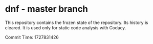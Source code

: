 # dnf - master branch

This repository contains the frozen state of the repository.
Its history is cleared. It is used only for static code
analysis with Codacy.

Commit Time: 1727831426
